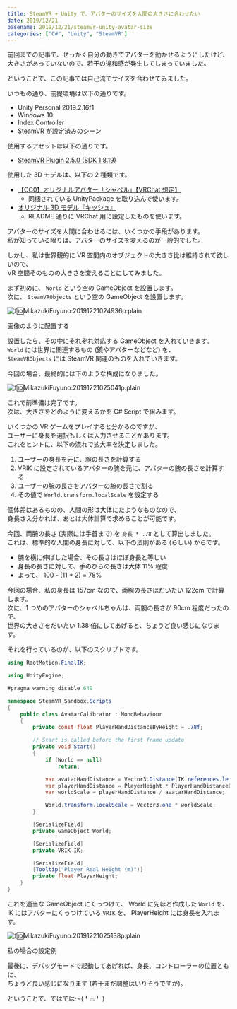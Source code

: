 ```yaml
---
title: SteamVR + Unity で、アバターのサイズを人間の大きさに合わせたい
date: 2019/12/21
basename: 2019/12/21/steamvr-unity-avatar-size
categories: ["C#", "Unity", "SteamVR"]
---
```


前回までの記事で、せっかく自分の動きでアバターを動かせるようにしたけど、  
大きさがあっていないので、若干の違和感が発生してしまっていました。

ということで、この記事では自己流でサイズを合わせてみました。

いつもの通り、前提環境は以下の通りです。

- Unity Personal 2019.2.16f1
- Windows 10
- Index Controller
- SteamVR が設定済みのシーン

使用するアセットは以下の通りです。

- [SteamVR Plugin 2.5.0 (SDK 1.8.19)](https://assetstore.unity.com/packages/tools/integration/steamvr-plugin-32647)

使用した 3D モデルは、以下の 2 種類です。

- [【CC0】オリジナルアバター「シャペル」【VRChat 想定】](https://booth.pm/ja/items/1349366)
  - 同梱されている UnityPackage を取り込んで使います。
- [オリジナル 3D モデル『キッシュ』](https://booth.pm/ja/items/954376)
  - README 通りに VRChat 用に設定したものを使います。

アバターのサイズを人間に合わせるには、いくつかの手段があります。  
私が知っている限りは、アバターのサイズを変えるのが一般的でした。

しかし、私は世界観的に VR 空間内のオブジェクトの大きさ比は維持されて欲しいので、  
VR 空間そのものの大きさを変えることにしてみました。

まず初めに、 `World` という空の GameObject を設置します。  
次に、 `SteamVRObjects` という空の GameObject を設置します。

![f:id:MikazukiFuyuno:20191221024936p:plain](https://assets.natsuneko.blog/images/20191221/20191221024936.png "f:id:MikazukiFuyuno:20191221024936p:plain")

画像のように配置する

設置したら、その中にそれぞれ対応する GameObject を入れていきます。  
`World` には世界に関連するもの (鏡やアバターなどなど) を、  
`SteamVRObjects` には SteamVR 関連のものを入れていきます。

今回の場合、最終的には下のような構成になりました。

![f:id:MikazukiFuyuno:20191221025041p:plain](https://assets.natsuneko.blog/images/20191221/20191221025041.png "f:id:MikazukiFuyuno:20191221025041p:plain")

これで前準備は完了です。  
次は、大きさをどのように変えるかを C# Script で組みます。

いくつかの VR ゲームをプレイすると分かるのですが、  
ユーザーに身長を選択もしくは入力させることがあります。  
これをヒントに、以下の流れで拡大率を決定しました。

1.  ユーザーの身長を元に、腕の長さを計算する
2.  VRIK に設定されているアバターの腕を元に、アバターの腕の長さを計算する
3.  ユーザーの腕の長さをアバターの腕の長さで割る
4.  その値で `World.transform.localScale` を設定する

個体差はあるものの、人間の形は大体にたようなものなので、  
身長さえ分かれば、あとは大体計算で求めることが可能です。

今回、両腕の長さ (実際には手首まで) を `身長 * .78` として算出しました。  
これは、標準的な人間の身長に対して、以下の法則がある (らしい) からです。

- 腕を横に伸ばした場合、その長さはほぼ身長と等しい
- 身長の長さに対して、手のひらの長さは大体 11% 程度
- よって、 100 - (11 \* 2) = 78%

今回の場合、私の身長は 157cm なので、両腕の長さはだいたい 122cm で計算します。  
次に、1 つめのアバターのシャペルちゃんは、両腕の長さが 90cm 程度だったので、  
世界の大きさをだいたい 1.38 倍にしてあげると、ちょうど良い感じになります。

それを行っているのが、以下のスクリプトです。

```csharp
using RootMotion.FinalIK;

using UnityEngine;

#pragma warning disable 649

namespace SteamVR_Sandbox.Scripts
{
    public class AvatarCalibrator : MonoBehaviour
    {
        private const float PlayerHandDistanceByHeight = .78f;

        // Start is called before the first frame update
        private void Start()
        {
            if (World == null)
                return;

            var avatarHandDistance = Vector3.Distance(IK.references.leftHand.position, IK.references.rightHand.position);
            var playerHandDistance = PlayerHeight * PlayerHandDistanceByHeight;
            var worldScale = playerHandDistance / avatarHandDistance;

            World.transform.localScale = Vector3.one * worldScale;
        }

        [SerializeField]
        private GameObject World;

        [SerializeField]
        private VRIK IK;

        [SerializeField]
        [Tooltip("Player Real Height (m)")]
        private float PlayerHeight;
    }
}
```

これを適当な GameObject にくっつけて、 World に先ほど作成した `World` を、  
IK にはアバターにくっつけている `VRIK` を、 PlayerHeight には身長を入れます。

![f:id:MikazukiFuyuno:20191221025138p:plain](https://assets.natsuneko.blog/images/20191221/20191221025138.png "f:id:MikazukiFuyuno:20191221025138p:plain")

私の場合の設定例

最後に、デバッグモードで起動してあげれば、身長、コントローラーの位置ともに、  
ちょうど良い感じになります (若干まだ調整はいりそうですが)。

ということで、ではでは～(╹⌓╹ )
